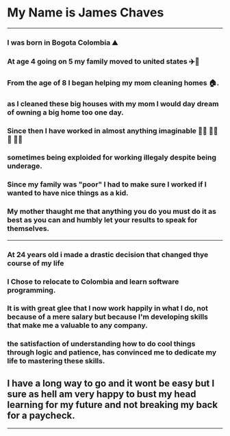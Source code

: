
# My Name is James Chaves 
***
### I was born in Bogota Colombia ⛰️
### At age 4 going on 5 my family moved to united states ✈️🗽 
### From the age of 8 I began helping my mom cleaning homes 🏠.
### as I cleaned these big houses with my mom I would day dream of owning a big home too one day.
### Since then I have worked in almost anything imaginable 🧑‍🔧 🧑‍🏭 👷 🧑‍💼 
### sometimes being exploided for working illegaly despite being underage. 
### Since my family was "poor" I had to make sure I worked if I wanted to have nice things as a kid. 
### My mother thaught me that anything you do you must do it as best as you can and humbly let your results to speak for themselves.
---
### At 24 years old i made a drastic decision that changed thye course of my life
### I Chose to relocate to Colombia and learn software programming. 
### It is with great glee that I now work happily in what I do, not because of a mere salary but because I'm developing skills that make me a valuable to any company.
### the satisfaction of understanding how to do cool things through logic and patience, has convinced me to dedicate my life to mastering these skills.

## I have a long way to go and it wont be easy but I sure as hell am very happy to bust my head learning for my future and not breaking my back for a paycheck.
 ***

